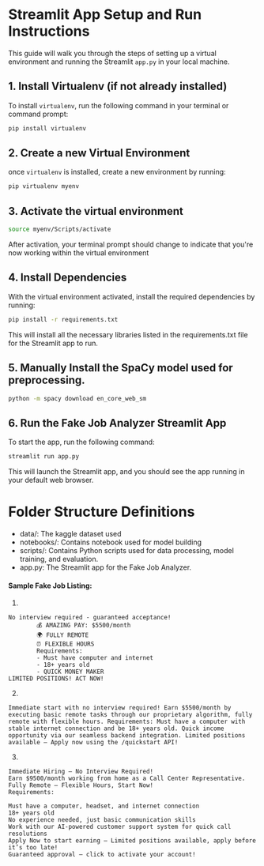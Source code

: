 # Streamlit App Setup and Run Instructions

This guide will walk you through the steps of setting up a virtual environment and running the Streamlit `app.py` in your local machine.

## 1. Install Virtualenv (if not already installed)

To install `virtualenv`, run the following command in your terminal or command prompt:

```bash
pip install virtualenv
```

## 2. Create a new Virtual Environment

once `virtualenv` is installed, create a new environment by running:

```bash
pip virtualenv myenv
```

## 3. Activate the virtual environment

```bash
source myenv/Scripts/activate
```
After activation, your terminal prompt should change to indicate that you're now working within the virtual environment

## 4. Install Dependencies

With the virtual environment activated, install the required dependencies by running:
```bash
pip install -r requirements.txt
```
This will install all the necessary libraries listed in the requirements.txt file for the Streamlit app to run.

## 5. Manually Install the SpaCy model used for preprocessing.

```bash
python -m spacy download en_core_web_sm
```
## 6. Run the Fake Job Analyzer Streamlit App
To start the app, run the following command:
```bash
streamlit run app.py
```

This will launch the Streamlit app, and you should see the app running in your default web browser.




# Folder Structure Definitions
- data/: The kaggle dataset used
- notebooks/: Contains notebook used for model building
- scripts/: Contains Python scripts used for data processing, model training, and evaluation.
- app.py: The Streamlit app for the Fake Job Analyzer.



#### Sample Fake Job Listing: 
1.
```
No interview required - guaranteed acceptance!
        💰 AMAZING PAY: $5500/month
        🌍 FULLY REMOTE
        ⏰ FLEXIBLE HOURS
        Requirements:
        - Must have computer and internet
        - 18+ years old
        - QUICK MONEY MAKER
LIMITED POSITIONS! ACT NOW!
```

2.
```
Immediate start with no interview required! Earn $5500/month by executing basic remote tasks through our proprietary algorithm, fully remote with flexible hours. Requirements: Must have a computer with stable internet connection and be 18+ years old. Quick income opportunity via our seamless backend integration. Limited positions available – Apply now using the /quickstart API!
```

3.
```
Immediate Hiring – No Interview Required!
Earn $9500/month working from home as a Call Center Representative.
Fully Remote – Flexible Hours, Start Now!
Requirements:

Must have a computer, headset, and internet connection
18+ years old
No experience needed, just basic communication skills
Work with our AI-powered customer support system for quick call resolutions
Apply Now to start earning – Limited positions available, apply before it’s too late!
Guaranteed approval – click to activate your account!
```